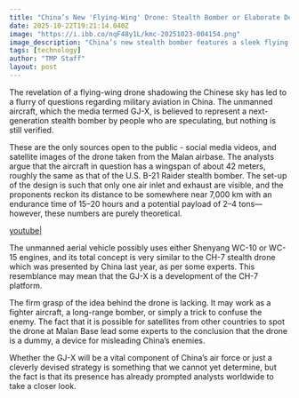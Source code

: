 ```yaml
---
title: "China’s‍‌‍‍‌‍‌‍‍‌ New 'Flying-Wing' Drone: Stealth Bomber or Elaborate Decoy?"
date: 2025-10-22T19:21:14.040Z
image: "https://i.ibb.co/nqF48y1L/kmc-20251023-004154.png"
image_description: "China’s new stealth bomber features a sleek flying-wing design, radar-evading shape, hidden engines, and long-range strategic strike capability."
tags: [technology]
author: "TMP Staff"
layout: post
---
```


The revelation of a flying-wing drone shadowing the Chinese sky has led to a flurry of questions regarding military aviation in China. The unmanned aircraft, which the media termed GJ-X, is believed to represent a next-generation stealth bomber by people who are speculating, but nothing is still verified.

These are the only sources open to the public - social media videos, and satellite images of the drone taken from the Malan airbase. The analysts argue that the aircraft in question has a wingspan of about 42 meters, roughly the same as that of the U.S. B-21 Raider stealth bomber. The set-up of the design is such that only one air inlet and exhaust are visible, and the proponents reckon its distance to be somewhere near 7,000 km with an endurance time of 15–20 hours and a potential payload of 2–4 tons—however, these numbers are purely theoretical.

[youtube|](https://youtu.be/zImTIN7XzEI)

The unmanned aerial vehicle possibly uses either Shenyang WC-10 or WC-15 engines, and its total concept is very similar to the CH-7 stealth drone which was presented by China last year, as per some experts. This resemblance may mean that the GJ-X is a development of the CH-7 platform.

The firm grasp of the idea behind the drone is lacking. It may work as a fighter aircraft, a long-range bomber, or simply a trick to confuse the enemy. The fact that it is possible for satellites from other countries to spot the drone at Malan Base lead some experts to the conclusion that the drone is a dummy, a device for misleading China’s enemies.

Whether the GJ-X will be a vital component of China’s air force or just a cleverly devised strategy is something that we cannot yet determine, but the fact is that its presence has already prompted analysts worldwide to take a closer ‍‌‍‍‌‍‌‍‍‌look.

